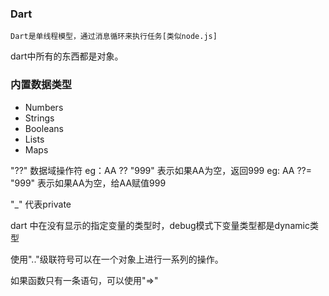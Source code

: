 ### Dart
    Dart是单线程模型，通过消息循环来执行任务[类似node.js]

dart中所有的东西都是对象。

### 内置数据类型
- Numbers
- Strings
- Booleans
- Lists
- Maps

"??" 数据域操作符 
eg：AA ?? "999" 表示如果AA为空，返回999
eg: AA ??= "999" 表示如果AA为空，给AA赋值999

"_" 代表private


dart 中在没有显示的指定变量的类型时，debug模式下变量类型都是dynamic类型

使用".."级联符号可以在一个对象上进行一系列的操作。

如果函数只有一条语句，可以使用"=>"












